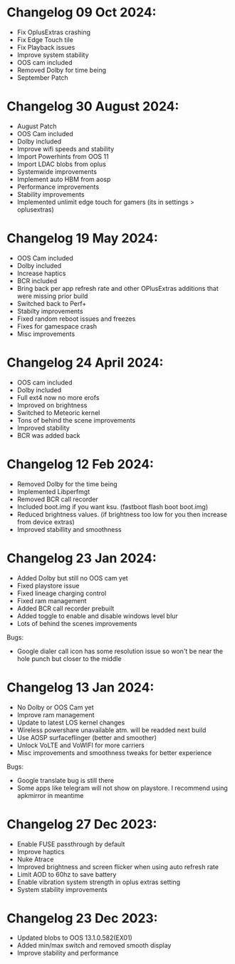 # Changelog 09 Oct 2024:
- Fix OplusExtras crashing
- Fix Edge Touch tile
- Fix Playback issues
- Improve system stability
- OOS cam included
- Removed Dolby for time being
- September Patch

# Changelog 30 August 2024:
- August Patch
- OOS Cam included
- Dolby included
- Improve wifi speeds and stability
- Import Powerhints from OOS 11
- Import LDAC blobs from oplus
- Systemwide improvements
- Implement auto HBM from aosp
- Performance improvements
- Stability improvements
- Implemented unlimit edge touch for gamers (its in settings > oplusextras)

# Changelog 19 May 2024:
- OOS Cam included
- Dolby included
- Increase haptics
- BCR included
- Bring back per app refresh rate and other OPlusExtras additions that were missing prior build
- Switched back to Perf+
- Stabilty improvements
- Fixed random reboot issues and freezes
- Fixes for gamespace crash
- Misc improvements

# Changelog 24 April 2024:
- OOS cam included
- Dolby included
- Full ext4 now no more erofs
- Improved on brightness
- Switched to Meteoric kernel
- Tons of behind the scene improvements
- Improved stability
- BCR was added back

# Changelog 12 Feb 2024:
- Removed Dolby for the time being
- Implemented Libperfmgt
- Removed BCR call recorder
- Included boot.img if you want ksu. (fastboot flash boot boot.img)
- Reduced brightness values. (if brightness too low for you then increase from device extras)
- Improved stabillity and smoothness

# Changelog 23 Jan 2024:
- Added Dolby but still no OOS cam yet
- Fixed playstore issue
- Fixed lineage charging control
- Fixed ram management
- Added BCR call recorder prebuilt
- Added toggle to enable and disable windows level blur
- Lots of behind the scenes improvements

Bugs: 
- Google dialer call icon has some resolution issue so won't be near the hole punch but closer to the middle

# Changelog 13 Jan 2024:
- No Dolby or OOS Cam yet
- Improve ram management
- Update to latest LOS kernel changes
- Wireless powershare unavailable atm. will be readded next build
- Use AOSP surfaceflinger (better and smoother)
- Unlock VoLTE and VoWIFI for more carriers
- Misc improvements and smoothness tweaks for better experience

Bugs:
- Google translate bug is still there
- Some apps like telegram will not show on playstore. I recommend using apkmirror in meantime

# Changelog 27 Dec 2023:
- Enable FUSE passthrough by default
- Improve haptics
- Nuke Atrace
- Improved brightness and screen flicker when using auto refresh rate
- Limit AOD to 60hz to save battery
- Enable vibration system strength in oplus extras setting
- System stability improvements

# Changelog 23 Dec 2023:
- Updated blobs to OOS 13.1.0.582(EX01)
- Added min/max switch and removed smooth display
- Improve stability and performance
